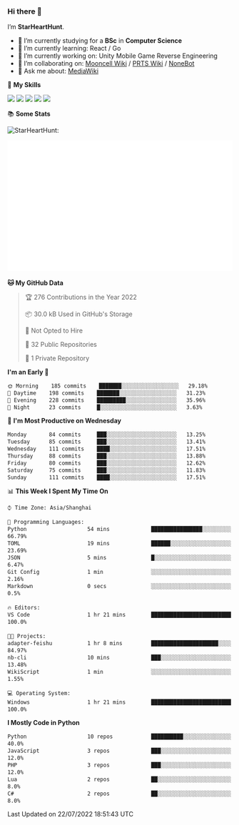 ### Hi there 👋

I’m **StarHeartHunt**.

- 🏫 I’m currently studying for a **BSc** in **Computer Science**
- 🌱 I’m currently learning: React / Go
- 🔭 I’m currently working on: Unity Mobile Game Reverse Engineering
- 👯 I’m collaborating on: [Mooncell Wiki](https://fgo.wiki/) / [PRTS Wiki](http://prts.wiki/) / [NoneBot](https://github.com/nonebot)
- 💬 Ask me about: [MediaWiki](https://www.mediawiki.org)

🌟 **My Skills**

![](https://img.shields.io/badge/-Python-3e74a2?style=flat-square&logo=Python&logoColor=fff)
![](https://img.shields.io/badge/-Vue-4fc08d?style=flat-square&logo=vue.js&logoColor=fff)
![](https://img.shields.io/badge/-Node.js-339933?style=flat-square&logo=node.js&logoColor=fff)
![](https://img.shields.io/badge/-Linux-000000?style=flat-square&logo=Linux&logoColor=fff)
![](https://img.shields.io/badge/-Dotnet-512bd4?style=flat-square&logo=.net&logoColor=fff)

📚 **Some Stats**

![StarHeartHunt:](https://count.getloli.com/get/@StarHeartHunt?theme=gelbooru)

![](https://github.com/StarHeartHunt/github-stats/blob/master/generated/overview.svg)

<!--START_SECTION:waka-->
**🐱 My GitHub Data** 

> 🏆 276 Contributions in the Year 2022
 > 
> 📦 30.0 kB Used in GitHub's Storage 
 > 
> 🚫 Not Opted to Hire
 > 
> 📜 32 Public Repositories 
 > 
> 🔑 1 Private Repository 
 > 
**I'm an Early 🐤** 

```text
🌞 Morning    185 commits    ███████░░░░░░░░░░░░░░░░░░   29.18% 
🌆 Daytime    198 commits    ███████░░░░░░░░░░░░░░░░░░   31.23% 
🌃 Evening    228 commits    █████████░░░░░░░░░░░░░░░░   35.96% 
🌙 Night      23 commits     █░░░░░░░░░░░░░░░░░░░░░░░░   3.63%

```
📅 **I'm Most Productive on Wednesday** 

```text
Monday       84 commits     ███░░░░░░░░░░░░░░░░░░░░░░   13.25% 
Tuesday      85 commits     ███░░░░░░░░░░░░░░░░░░░░░░   13.41% 
Wednesday    111 commits    ████░░░░░░░░░░░░░░░░░░░░░   17.51% 
Thursday     88 commits     ███░░░░░░░░░░░░░░░░░░░░░░   13.88% 
Friday       80 commits     ███░░░░░░░░░░░░░░░░░░░░░░   12.62% 
Saturday     75 commits     ███░░░░░░░░░░░░░░░░░░░░░░   11.83% 
Sunday       111 commits    ████░░░░░░░░░░░░░░░░░░░░░   17.51%

```


📊 **This Week I Spent My Time On** 

```text
⌚︎ Time Zone: Asia/Shanghai

💬 Programming Languages: 
Python                   54 mins             ████████████████░░░░░░░░░   66.79% 
TOML                     19 mins             ██████░░░░░░░░░░░░░░░░░░░   23.69% 
JSON                     5 mins              █░░░░░░░░░░░░░░░░░░░░░░░░   6.47% 
Git Config               1 min               ░░░░░░░░░░░░░░░░░░░░░░░░░   2.16% 
Markdown                 0 secs              ░░░░░░░░░░░░░░░░░░░░░░░░░   0.5%

🔥 Editors: 
VS Code                  1 hr 21 mins        █████████████████████████   100.0%

🐱‍💻 Projects: 
adapter-feishu           1 hr 8 mins         █████████████████████░░░░   84.97% 
nb-cli                   10 mins             ███░░░░░░░░░░░░░░░░░░░░░░   13.48% 
WikiScript               1 min               ░░░░░░░░░░░░░░░░░░░░░░░░░   1.55%

💻 Operating System: 
Windows                  1 hr 21 mins        █████████████████████████   100.0%

```

**I Mostly Code in Python** 

```text
Python                   10 repos            ██████████░░░░░░░░░░░░░░░   40.0% 
JavaScript               3 repos             ███░░░░░░░░░░░░░░░░░░░░░░   12.0% 
PHP                      3 repos             ███░░░░░░░░░░░░░░░░░░░░░░   12.0% 
Lua                      2 repos             ██░░░░░░░░░░░░░░░░░░░░░░░   8.0% 
C#                       2 repos             ██░░░░░░░░░░░░░░░░░░░░░░░   8.0%

```



 Last Updated on 22/07/2022 18:51:43 UTC
<!--END_SECTION:waka-->
